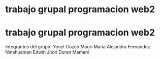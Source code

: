 # trabajo grupal programacion web2 
# trabajo grupal programacion web2 
Integrantes del grupo:
Yoset Cozco Mauri
Maria Alejandra Fernandez Ninahuaman
Edwin Jhon Duran Mamani
